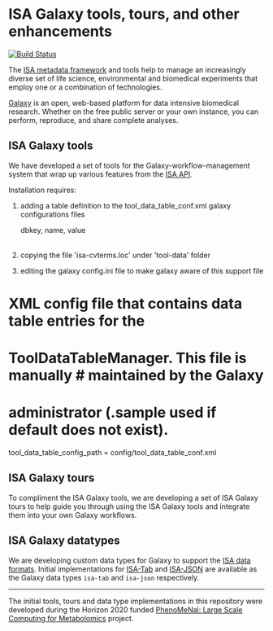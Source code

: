 ISA Galaxy tools, tours, and other enhancements
===============================================

[![Build Status](https://travis-ci.org/ISA-tools/isatools-galaxy.svg?branch=master)](https://travis-ci.org/ISA-tools/isatools-galaxy)

The [ISA metadata framework](http://isa-tools.org) and tools help to manage an 
increasingly diverse set of life science, environmental and biomedical 
experiments that employ one or a combination of technologies.

[Galaxy](https://galaxyproject.org/) is an open, web-based platform for data 
intensive biomedical research. Whether on the free public server or your own 
instance, you can perform, reproduce, and share complete analyses. 

ISA Galaxy tools
----------------
We have developed a set of tools for the Galaxy-workflow-management system that 
wrap up various features from the 
[ISA API](https://github.com/ISA-tools/isa-api/).

Installation requires:
1. adding a table definition to the tool_data_table_conf.xml galaxy configurations files
    <!-- Locations of terminology files under genome directory -->
    <table name="isa_cvterms" comment_char="#">
        <columns>dbkey, name, value</columns>
        <file path="tool-data/isa_cvterms.loc" />
    </table>

2. copying the file 'isa-cvterms.loc' under 'tool-data' folder 

3. editing the galaxy config.ini file to make galaxy aware of this support file

# XML config file that contains data table entries for the
# ToolDataTableManager.  This file is manually # maintained by the Galaxy
# administrator (.sample used if default does not exist).
tool_data_table_config_path = config/tool_data_table_conf.xml

ISA Galaxy tours
----------------
To compliment the ISA Galaxy tools, we are developing a set of ISA Galaxy tours 
to help guide you through using the ISA Galaxy tools and integrate them into 
your own Galaxy workflows.  

ISA Galaxy datatypes
--------------------
We are developing custom data types for Galaxy to support the 
[ISA data formats](https://isa-specs.readthedocs.io). Initial implementations 
for [ISA-Tab](https://isa-specs.readthedocs.io/en/latest/isatab.html) and 
[ISA-JSON](https://isa-specs.readthedocs.io/en/latest/isajson.html) are 
available as the Galaxy data types `isa-tab` and `isa-json` respectively.

___
The initial tools, tours and data type implementations in this repository were 
developed during the Horizon 2020 funded 
[PhenoMeNal: Large Scale Computing for Metabolomics](https://phenomenal-h2020.eu) 
project.  